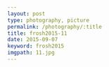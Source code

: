 ```yaml
---
layout: post
type: photography, picture
permalink: /photography/:title
title: frosh2015-11
date: 2015-09-07
keyword: frosh2015
imgpath: 11.jpg
---
```




